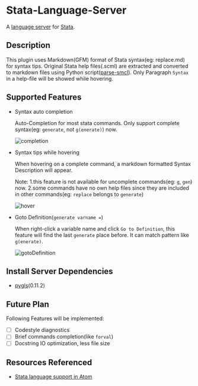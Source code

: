 # Stata-Language-Server

A [language server](https://microsoft.github.io/language-server-protocol/) for [Stata](https://www.stata.com/).

## Description

This plugin uses Markdown(GFM) format of Stata syntax(eg: replace.md) for syntax tips. Original Stata help files(.scml) are extracted and converted to markdown files using Python script([parse-smcl](https://github.com/sergiocorreia/parse-smcl)).
Only Paragraph `Syntax` in a help-file will be showed while hovering.

## Supported Features

- Syntax auto completion

    Auto-Completion for most stata commands. Only support complete syntax(eg: `generate`, not `g(enerate)`) now.

    ![completion](./assets/img/readme/completion.gif)

- Syntax tips while hovering

    When hovering on a complete command, a markdown formatted Syntax Description will appear.

    Note: 1.this feature is not available for uncomplete commands(eg: `g`, `gen`) now. 2.some commands have no own help files since they are included in other commands(eg: `replace` belongs to `generate`)

    ![hover](./assets/img/readme/hover.gif)

- Goto Definition(`generate varname =`)

    When right-click a variable name and click `Go to Definition`, this feature will find the last `generate` place before. It can match pattern like `g(enerate)`.

    ![gotoDefinition](./assets/img/readme/gotoDefinition.gif)

## Install Server Dependencies

- [pygls](https://github.com/openlawlibrary/pygls)(0.11.2)

## Future Plan

Following Features will be implemented:

- [ ] Codestyle diagnostics
- [ ] Brief commands completion(like `forval`)
- [ ] Docstring IO optimization, less file size

## Resources Referenced

- [Stata language support in Atom](https://github.com/kylebarron/language-stata)
